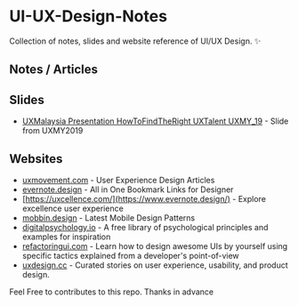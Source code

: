 # UI-UX-Design-Notes
Collection of notes, slides and website reference of UI/UX Design.  ✨

## Notes / Articles


## Slides
- [UXMalaysia Presentation HowToFindTheRight UXTalent UXMY_19](https://gallery.mailchimp.com/d0cd738e9a5456f8b8dcc1c28/files/83704860-3d85-4e49-bb93-48154e47ca2b/UXMalaysia_HowToFindTheRightUXTalent_PrithikaMadhavan_19092018.pdf) - Slide from UXMY2019

## Websites
- [uxmovement.com](https://uxmovement.com/) - User Experience Design Articles
- [evernote.design](https://www.evernote.design/) - All in One Bookmark Links for Designer
- [https://uxcellence.com/](https://www.evernote.design/) - Explore excellence user experience
- [mobbin.design](https://mobbin.design/) - Latest Mobile Design Patterns
- [digitalpsychology.io](https://digitalpsychology.io/) - A free library of psychological principles and examples for inspiration
- [refactoringui.com](https://refactoringui.com/) - Learn how to design awesome UIs by yourself using specific tactics explained from a developer's point-of-view
- [uxdesign.cc](https://uxdesign.cc/) - Curated stories on user experience, usability, and product design.


Feel Free to contributes to this repo. Thanks in advance
